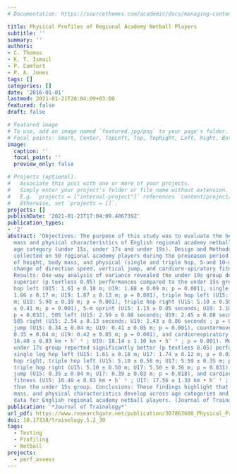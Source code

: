 ```yaml
---
# Documentation: https://sourcethemes.com/academic/docs/managing-content/

title: Physical Profiles of Regional Academy Netball Players
subtitle: ''
summary: ''
authors:
- C. Thomas
- K. T. Ismail
- P. Comfort
- P. A. Jones
tags: []
categories: []
date: '2016-01-01'
lastmod: 2021-01-21T20:04:09+03:00
featured: false
draft: false

# Featured image
# To use, add an image named `featured.jpg/png` to your page's folder.
# Focal points: Smart, Center, TopLeft, Top, TopRight, Left, Right, BottomLeft, Bottom, BottomRight.
image:
  caption: ''
  focal_point: ''
  preview_only: false

# Projects (optional).
#   Associate this post with one or more of your projects.
#   Simply enter your project's folder or file name without extension.
#   E.g. `projects = ["internal-project"]` references `content/project/deep-learning/index.md`.
#   Otherwise, set `projects = []`.
projects: []
publishDate: '2021-01-21T17:04:09.486739Z'
publication_types:
- '2'
abstract: 'Objectives: The purpose of this study was to evaluate the height, body
  mass and physical characteristics of English regional academy netball players by
  age category (under 15s, under 17s and under 19s). Design and Methods: Data were
  collected on 50 regional academy players during the preseason period and comprised
  of height, body mass, and physical (single and triple hop, 5-and 10-m sprint, 505
  change of direction speed, vertical jump, and cardiore-spiratory fitness) characteristics.
  Results: One-way analysis of variance revealed the under 19s group demonstrated
  superior (p textless 0.05) performances compared to the under 15s group in single
  hop left (U15: 1.61 ± 0.18 m; U19: 1.88 ± 0.09 m; p = 0.001), single hop right (U15:
  1.66 ± 0.17 m; U19: 1.87 ± 0.13 m; p = 0.001), triple hop left (U15: 5.10 ± 0.58
  m; U19: 5.90 ± 0.39 m; p = 0.001), triple hop right (U15: 5.10 ± 0.50 m; U19: 5.86
  ± 0.41 m; p = 0.001), 5-m sprint (U15: 1.15 ± 0.05 seconds; U19: 1.10 ± 0.07 seconds;
  p = 0.032), 505 left (U15: 2.59 ± 0.08 seconds; U19: 2.45 ± 0.08 seconds; p = 0.001),
  505 right (U15: 2.54 ± 0.13 seconds; U19: 2.43 ± 0.06 seconds ; p = 0.007), squat
  jump (U15: 0.34 ± 0.04 m; U19: 0.41 ± 0.05 m; p = 0.001), countermovement jump (U15:
  0.35 ± 0.04 m; U19: 0.42 ± 0.05 m; p = 0.001), and cardiorespiratory fitness (U15:
  16.40 ± 0.83 km • hˉ ¹ ; U19: 18.14 ± 1.10 km • hˉ ¹ ; p = 0.001). Moreover, the
  under 17s group reported significantly better (p textless 0.05) performances in
  single leg hop left (U15: 1.61 ± 0.18 m; U17: 1.74 ± 0.12 m; p = 0.033), single
  hop right, triple hop left (U15: 5.10 ± 0.58 m; U17: 5.59 ± 0.35 m; p = 0.008),
  triple hop right (U15: 5.10 ± 0.50 m; U17: 5.50 ± 0.36 m; p = 0.031), countermovement
  jump (U15: 0.35 ± 0.04 m; U17: 0.39 ± 0.03 m; p = 0.018), and cardiorespiratory
  fitness (U15: 16.40 ± 0.83 km • hˉ ¹ ; U17: 17.56 ± 1.30 km • hˉ ¹ ; p = 0.014)
  than the under 15s group. Conclusions: These findings highlight that height, body
  mass, and physical characteristics develop across age categories and provide normative
  data for English regional academy netball players. (Journal of Trainology 2016;5:30-37)'
publication: '*Journal of Trainology*'
url_pdf: https://www.researchgate.net/publication/307863600_Physical_Profiles_of_Regional_Academy_Netball_Players
doi: 10.17338/trainology.5.2_30
tags:
  - Testing
  - Profiling
  - Netball
projects:
  - perf_assess
---
```

